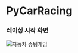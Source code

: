 # PyCarRacing

### 레이싱 시작 화면
![자동차 슈팅게임](https://user-images.githubusercontent.com/96816327/148963601-6964e9cf-d6d8-40ef-a03d-378d224fa129.PNG)
